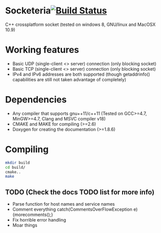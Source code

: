 Socketeria[![Build Status](https://travis-ci.org/GabrieleFrau/Socketeria.svg?branch=master)](https://travis-ci.org/GabrieleFrau/Socketeria)
==========

C++ crossplatform socket (tested on windows 8, GNU/linux and MacOSX 10.9)

# Working features
* Basic UDP (single-client <> server) connection (only blocking socket)
* Basic TCP (single-client <> server) connection (only blocking socket)
* IPv4 and IPv6 addresses are both supported (though getaddrinfo() capabilities are still not taken advantage of completely)

# Dependencies
* Any compiler that supports gnu++11/c++11 (Tested on GCC>=4.7, MinGW>=4.7, Clang and MSVC compiler v18)
* CMAKE and MAKE for compiling (>=2.6)
* Doxygen for creating the documentation (>=1.8.6)

# Compiling
```bash
mkdir build
cd build/
cmake..
make
```
## TODO (Check the docs TODO list for more info)
* Parse function for host names and service names
* Comment everything catch(CommentsOverFlowException e){morecomments();}
* Fix horrible error handling
* Moar things
